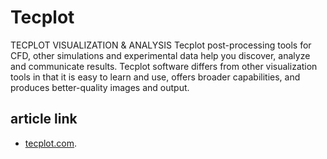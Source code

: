 # Tecplot

TECPLOT VISUALIZATION & ANALYSIS
Tecplot post-processing tools for CFD, other simulations and experimental data help you discover, analyze and communicate results. Tecplot software differs from other visualization tools in that it is easy to learn and use, offers broader capabilities, and produces better-quality images and output.

## article link
-  [tecplot.com](https://tecplot.com/).



